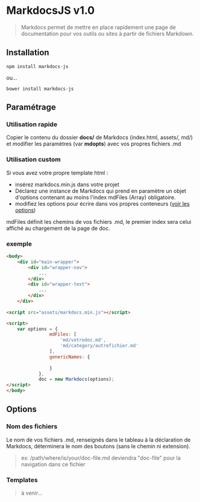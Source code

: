 # MarkdocsJS v1.0

> Markdocs permet de mettre en place rapidement une page de documentation pour vos outils ou sites 
à partir de fichiers Markdown.

## Installation

    npm install markdocs-js
    
ou...
    
    bower install markdocs-js


## Paramétrage

### Utilisation rapide
Copier le contenu du dossier **docs/** de Markdocs (index.html, assets/, md/) et modifier les paramètres (var **mdopts**) avec vos propres fichiers .md

### Utilisation custom
Si vous avez votre propre template html :

- insérez markdocs.min.js dans votre projet
- Déclarez une instance de Markdocs qui prend en paramètre un objet d'options contenant au moins l'index mdFiles (Array) obligatoire.
- modifiez les options pour écrire dans vos propres conteneurs ([voir les options](#options))

mdFiles définit les chemins de vos fichiers .md, le premier index sera celui affiché au chargement de la page de doc.


### exemple
```html
<body>
    <div id="main-wrapper">
        <div id="wrapper-nav">
            ...
        </div>
        <div id="wrapper-text">
            ...
        </div>
    </div>
    
<script src="assets/markdocs.min.js"></script>

<script>
    var options = {
                mdFiles: [
                    'md/votredoc.md',
                    'md/category/autrefichier.md'
                ],
                genericNames: {
                    
                }  
            },
            doc = new Markdocs(options);
</script>
</body>
```


## Options
### Nom des fichiers
Le nom de vos fichiers .md, renseignés dans le tableau à la déclaration de Markdocs, déterminera le nom des boutons (sans le chemin ni extension).

> ex: /path/where/is/your/doc-file.md deviendra "doc-file" pour la navigation dans ce fichier

### Templates
> à venir...